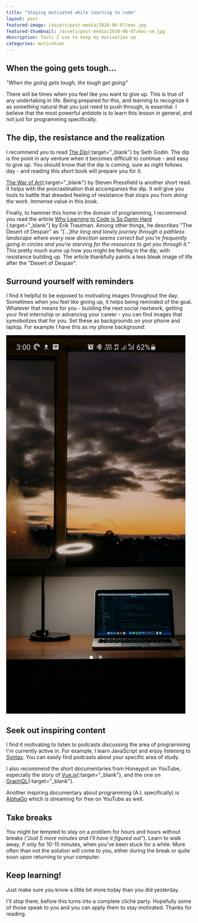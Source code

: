```yaml
---
title: "Staying motivated while learning to code"
layout: post
featured-image: /assets/post-media/2020-06-07/mac.jpg
featured-thumbnail: /assets/post-media/2020-06-07/mac-sm.jpg
description: Tools I use to keep my motivation up
categories: motivation
---
```


## When the going gets tough...

<em>"When the going gets tough, the tough get going"</em>

There will be times when you feel like you want to give up. This is true of any undertaking in life. Being prepared for this, and learning to recognize it as something natural that you just need to push through, is essential. I believe that the most powerful antidote is to learn this lesson in general, and not just for programming specifically.

## The dip, the resistance and the realization

I recommend you to read [The Dip](https://www.amazon.com/gp/product/1591841666/ref=as_li_tl?ie=UTF8&camp=1789&creative=9325&creativeASIN=1591841666&linkCode=as2&tag=journeydev-20&linkId=8614a7f869a6a578489eab1ae3d2d4ef){:target="\_blank"} by Seth Godin. The dip is the point in any venture when it becomes difficult to continue - and easy to give up. You should know that the dip is coming, sure as night follows day - and reading this short book will prepare you for it.

[The War of Art](https://www.amazon.com/gp/product/1936891026/ref=as_li_tl?ie=UTF8&camp=1789&creative=9325&creativeASIN=1936891026&linkCode=as2&tag=journeydev-20&linkId=b3800c294c76f5281e3827b3d23fd0ef){:target="\_blank"} by Steven Pressfield is another short read. It helps with the procrastination that accompanies the dip. It will give you tools to battle that dreaded feeling of resistance that stops you from <em>doing the work</em>. Immense value in this book.

Finally, to hammer this home in the domain of programming, I recommend you read the article [Why Learning to Code is So Damn Hard
](https://www.thinkful.com/blog/why-learning-to-code-is-so-damn-hard/){:target="\_blank"} by Erik Trautman. Among other things, he describes "The Desert of Despair" as <em>"\[...]the long and lonely journey through a pathless landscape where every new direction seems correct but you're frequently going in circles and you're starving for the resources to get you through it."</em> This pretty much sums up how you might be feeling in the dip, with resistance building up. The article thankfully paints a less bleak image of life after the "Desert of Despair".

## Surround yourself with reminders

I find it helpful to be exposed to motivating images throughout the day. Sometimes when you feel like giving up, it helps being reminded of the goal. Whatever that means for you - building the next social nextwork, getting your first internship or advancing your career - you can find images that symobolizes that for you. Set these as backgrounds on your phone and laptop. For example I have this as my phone background:

<img class="half-image" src="/assets/post-media/2020-06-07/mobile-bg.jpg"/>

## Seek out inspiring content

I find it motivating to listen to podcasts discussing the area of programming I'm currently active in. For example, I learn JavaScript and enjoy listening to [Syntax](https://syntax.fm/). You can easily find podcasts about your specific area of study.

I also recommend the short documentaries from Honeypot on YouTube, especially the story of [Vue.js](https://www.youtube.com/watch?v=OrxmtDw4pVI&t=7s){:target="\_blank"}, and the one on [GraphQL](https://www.youtube.com/watch?v=783ccP__No8){:target="\_blank"}.

Another inspiring documentary about programming (A.I. specifically) is [AlphaGo](https://www.youtube.com/watch?v=WXuK6gekU1Y&t=1329s) which is streaming for free on YouTube as well.

## Take breaks

You might be tempted to stay on a problem for hours and hours without breaks (<em>"Just 5 more minutes and I'll have it figured out"</em>). Learn to walk away, if only for 10-15 minutes, when you've been stuck for a while. More often than not the solution will come to you, either during the break or quite soon upon returning to your computer.

## Keep learning!

Just make sure you know a little bit more today than you did yesterday.

I'll stop there, before this turns into a complete cliché party. Hopefully some of those speak to you and you can apply them to stay motivated. Thanks for reading.

